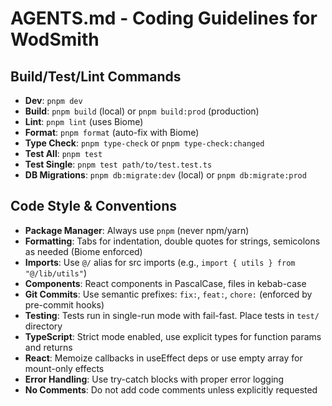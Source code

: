# AGENTS.md - Coding Guidelines for WodSmith

## Build/Test/Lint Commands
- **Dev**: `pnpm dev`
- **Build**: `pnpm build` (local) or `pnpm build:prod` (production)
- **Lint**: `pnpm lint` (uses Biome)
- **Format**: `pnpm format` (auto-fix with Biome)
- **Type Check**: `pnpm type-check` or `pnpm type-check:changed`
- **Test All**: `pnpm test`
- **Test Single**: `pnpm test path/to/test.test.ts`
- **DB Migrations**: `pnpm db:migrate:dev` (local) or `pnpm db:migrate:prod`

## Code Style & Conventions
- **Package Manager**: Always use `pnpm` (never npm/yarn)
- **Formatting**: Tabs for indentation, double quotes for strings, semicolons as needed (Biome enforced)
- **Imports**: Use `@/` alias for src imports (e.g., `import { utils } from "@/lib/utils"`)
- **Components**: React components in PascalCase, files in kebab-case
- **Git Commits**: Use semantic prefixes: `fix:`, `feat:`, `chore:` (enforced by pre-commit hooks)
- **Testing**: Tests run in single-run mode with fail-fast. Place tests in `test/` directory
- **TypeScript**: Strict mode enabled, use explicit types for function params and returns
- **React**: Memoize callbacks in useEffect deps or use empty array for mount-only effects
- **Error Handling**: Use try-catch blocks with proper error logging
- **No Comments**: Do not add code comments unless explicitly requested